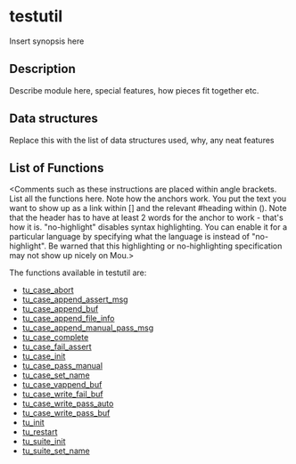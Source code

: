 # testutil


Insert synopsis here


## Description

Describe module here, special features, how pieces fit together etc.

## Data structures

Replace this with the list of data structures used, why, any neat features

## List of Functions

<Comments such as these instructions are placed within angle brackets. List all the functions here. Note how the anchors work. You put the text you want to show up as a link within [] and the relevant #heading within (). Note that the header has to have at least 2 words for the anchor to work - that's how it is. "no-highlight" disables syntax highlighting. You can enable it for a particular language by specifying what the language is instead of "no-highlight". Be warned that this highlighting or no-highlighting specification may not show up nicely on Mou.>

The functions available in testutil are:

* [tu_case_abort](tu_case_abort.md)
* [tu_case_append_assert_msg](tu_case_append_assert_msg.md)
* [tu_case_append_buf](tu_case_append_buf.md)
* [tu_case_append_file_info](tu_case_append_file_info.md)
* [tu_case_append_manual_pass_msg](tu_case_append_manual_pass_msg.md)
* [tu_case_complete](tu_case_complete.md)
* [tu_case_fail_assert](tu_case_fail_assert.md)
* [tu_case_init](tu_case_init.md)
* [tu_case_pass_manual](tu_case_pass_manual.md)
* [tu_case_set_name](tu_case_set_name.md)
* [tu_case_vappend_buf](tu_case_vappend_buf.md)
* [tu_case_write_fail_buf](tu_case_write_fail_buf.md)
* [tu_case_write_pass_auto](tu_case_write_pass_auto.md)
* [tu_case_write_pass_buf](tu_case_write_pass_buf.md)
* [tu_init](tu_init.md)
* [tu_restart](tu_restart.md)
* [tu_suite_init](tu_suite_init.md)
* [tu_suite_set_name](tu_suite_set_name.md)
